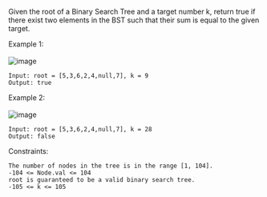 Given the root of a Binary Search Tree and a target number k, return true if there exist two elements in the BST such that their sum is equal to the given target.

 

Example 1: \
\
![image](https://user-images.githubusercontent.com/86098096/194859066-a0f5bf0a-043e-4073-ba31-d6e2c2634478.png)


```
Input: root = [5,3,6,2,4,null,7], k = 9
Output: true
```
Example 2: \
\
![image](https://user-images.githubusercontent.com/86098096/194859111-8fddaea1-2915-41bb-a3c8-641246268e65.png)


```
Input: root = [5,3,6,2,4,null,7], k = 28
Output: false
``` 

Constraints:
```
The number of nodes in the tree is in the range [1, 104].
-104 <= Node.val <= 104
root is guaranteed to be a valid binary search tree.
-105 <= k <= 105
```
